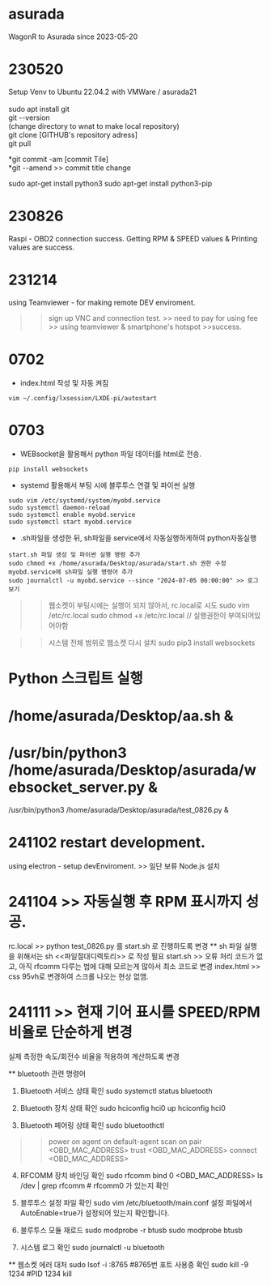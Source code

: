 # asurada
WagonR to Asurada since 2023-05-20


# 230520 
Setup Venv to Ubuntu 22.04.2 with VMWare / asurada21  
<Setup Git>   
sudo apt install git  
git --version  
(change directory to wnat to make local repository)  
git clone [GITHUB's repository adress]  
git pull  

*git commit -am [commit Tile]  
*git --amend >> commit title change

<Setup python>  
sudo apt-get install python3  
sudo apt-get install python3-pip


# 230826
Raspi - OBD2 connection success.
Getting RPM & SPEED values & Printing values are success. 

# 231214
using Teamviewer - for making remote DEV enviroment.
 >> sign up VNC and connection test. >> need to pay for using fee >> using teamviewer & smartphone's hotspot >>success.


# 0702
- index.html 작성 및 자동 켜짐
>> 
    vim ~/.config/lxsession/LXDE-pi/autostart

# 0703
- WEBsocket을 활용해서 python 파일 데이터를 html로 전송.
>>  
    pip install websockets

- systemd 활용해서 부팅 시에 블루투스 연결 및 파이썬 실행
>>  
    sudo vim /etc/systemd/system/myobd.service
    sudo systemctl daemon-reload
    sudo systemctl enable myobd.service
    sudo systemctl start myobd.service

- .sh파일을 생성한 뒤, sh파일을 service에서 자동실행하게하여 python자동실행
>>
    start.sh 파일 생성 및 파이썬 실행 명령 추가
    sudo chmod +x /home/asurada/Desktop/asurada/start.sh 권한 수정
    myobd.service에 sh파일 실행 명령어 추가
    sudo journalctl -u myobd.service --since "2024-07-05 00:00:00" >> 로그 보기


>> 웹소켓이 부팅시에는 실행이 되지 않아서, rc.local로 시도
sudo vim /etc/rc.local
sudo chmod +x /etc/rc.local // 실행권한이 부여되어있어야함

>> 시스템 전체 범위로 웹소켓 다시 설치
sudo pip3 install websockets
# Python 스크립트 실행
# /home/asurada/Desktop/aa.sh &
# /usr/bin/python3 /home/asurada/Desktop/asurada/websocket_server.py &
 /usr/bin/python3 /home/asurada/Desktop/asurada/test_0826.py &


 # 241102 restart development.
 using electron - setup devEnviroment. >> 일단 보류
 Node.js 설치

# 241104 >> 자동실행 후 RPM 표시까지 성공.
rc.local >> python test_0826.py 를 start.sh 로 진행하도록 변경
** sh 파일 실행을 위해서는 sh <<파일절대디렉토리>> 로 작성 필요
start.sh >> 오류 처리 코드가 없고, 아직 rfcomm 다루는 법에 대해 모르는게 많아서 최소 코드로 변경
index.html >> css 95vh로 변경하여 스크롤 나오는 현상 없앰.

# 241111 >> 현재 기어 표시를 SPEED/RPM 비율로 단순하게 변경
실제 측정한 속도/회전수 비율을 적용하여 계산하도록 변경














 ** bluetooth 관련 명령어
 1. Bluetooth 서비스 상태 확인
sudo systemctl status bluetooth

2. Bluetooth 장치 상태 확인
sudo hciconfig hci0 up
hciconfig hci0

3. Bluetooth 페어링 상태 확인
sudo bluetoothctl 
>>  power on
    agent on
    default-agent
    scan on
    pair <OBD_MAC_ADDRESS>
    trust <OBD_MAC_ADDRESS>
    connect <OBD_MAC_ADDRESS>

4. RFCOMM 장치 바인딩 확인
sudo rfcomm bind 0 <OBD_MAC_ADDRESS>
ls /dev | grep rfcomm  # rfcomm0 가 있는지 확인

5. 블루투스 설정 파일 확인
sudo vim /etc/bluetooth/main.conf
설정 파일에서 AutoEnable=true가 설정되어 있는지 확인합니다.

6. 블루투스 모듈 재로드
sudo modprobe -r btusb
sudo modprobe btusb

7. 시스템 로그 확인
sudo journalctl -u bluetooth


** 웹소켓 에러 대처
sudo lsof -i :8765  #8765번 포트 사용중 확인
sudo kill -9 1234  #PID 1234 kill


 
